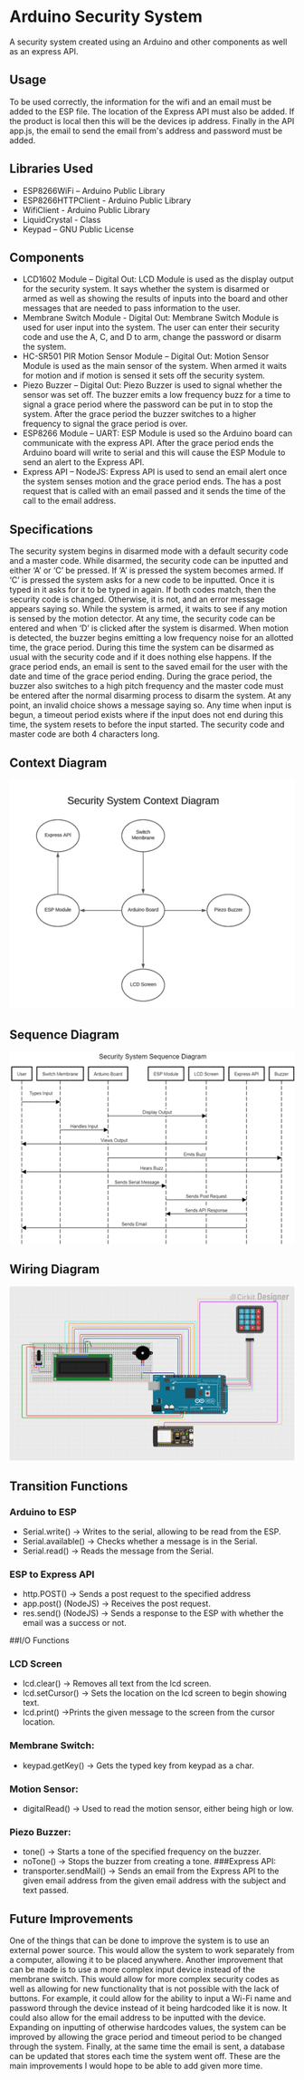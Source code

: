 # Arduino Security System
A security system created using an Arduino and other components as well as an express API.

## Usage
To be used correctly, the information for the wifi and an email must be added to the ESP file. The location of the Express API must also be added. If the product is local then this will be the devices ip address. Finally in the API app.js, the email to send the email from's address and password must be added.
## Libraries Used
- ESP8266WiFi – Arduino Public Library
- ESP8266HTTPClient - Arduino Public Library
-	WifiClient - Arduino Public Library
-	LiquidCrystal - Class
-	Keypad – GNU Public License

## Components
-	LCD1602 Module – Digital Out: LCD Module is used as the display output for the security system. It says whether the system is disarmed or armed as well as showing the results of inputs into the board and other messages that are needed to pass information to the user.
-	Membrane Switch Module - Digital Out: Membrane Switch Module is used for user input into the system. The user can enter their security code and use the A, C, and D to arm, change the password or disarm the system.  
-	HC-SR501 PIR Motion Sensor Module – Digital Out: Motion Sensor Module is used as the main sensor of the system. When armed it waits for motion and if motion is sensed it sets off the security system. 
-	Piezo Buzzer – Digital Out: Piezo Buzzer is used to signal whether the sensor was set off. The buzzer emits a low frequency buzz for a time to signal a grace period where the password can be put in to stop the system. After the grace period the buzzer switches to a higher frequency to signal the grace period is over.
-	ESP8266 Module – UART: ESP Module is used so the Arduino board can communicate with the express API. After the grace period ends the Arduino board will write to serial and this will cause the ESP Module to send an alert to the Express API.
-	Express API – NodeJS: Express API is used to send an email alert once the system senses motion and the grace period ends. The has a post request that is called with an email passed and it sends the time of the call to the email address.


## Specifications
The security system begins in disarmed mode with a default security code and a master code. While disarmed, the security code can be inputted and either ‘A’ or ‘C’ be pressed. If ‘A’ is pressed the system becomes armed. If ‘C’ is pressed the system asks for a new code to be inputted. Once it is typed in it asks for it to be typed in again. If both codes match, then the security code is changed. Otherwise, it is not, and an error message appears saying so. While the system is armed, it waits to see if any motion is sensed by the motion detector. At any time, the security code can be entered and when ‘D’ is clicked after the system is disarmed. When motion is detected, the buzzer begins emitting a low frequency noise for an allotted time, the grace period. During this time the system can be disarmed as usual with the security code and if it does nothing else happens. If the grace period ends, an email is sent to the saved email for the user with the date and time of the grace period ending. During the grace period, the buzzer also switches to a high pitch frequency and the master code must be entered after the normal disarming process to disarm the system. At any point, an invalid choice shows a message saying so. Any time when input is begun, a timeout period exists where if the input does not end during this time, the system resets to before the input started. The security code and master code are both 4 characters long.

## Context Diagram
![Context Diagram](https://github.com/Ominsi/Arduino_Security_System/blob/main/Diagrams/ContextDiagram.png?raw=true)
## Sequence Diagram
![Sequence Diagram](https://github.com/Ominsi/Arduino_Security_System/blob/main/Diagrams/SequenceDiagram.png?raw=true)
## Wiring Diagram
![Wiring Diagram](https://github.com/Ominsi/Arduino_Security_System/blob/main/Diagrams/WiringDiagram.png?raw=true)
## Transition Functions
### Arduino to ESP
- Serial.write() -> Writes to the serial, allowing to be read from the ESP.
-	Serial.available() -> Checks whether a message is in the Serial.
-	Serial.read() -> Reads the message from the Serial.
### ESP to Express API
-	http.POST() -> Sends a post request to the specified address
-	app.post() (NodeJS) -> Receives the post request.
-	res.send() (NodeJS) -> Sends a response to the ESP with whether the email was a success or not. 

##I/O Functions
### LCD Screen
- lcd.clear() -> Removes all text from the lcd screen.
-	lcd.setCursor() -> Sets the location on the lcd screen to begin showing text.
-	lcd.print() ->Prints the given message to the screen from the cursor location.
### Membrane Switch:
-	keypad.getKey() -> Gets the typed key from keypad as a char.
### Motion Sensor:
-	digitalRead() -> Used to read the motion sensor, either being high or low.
### Piezo Buzzer:
-	tone() -> Starts a tone of the specified frequency on the buzzer.
-	noTone() -> Stops the buzzer from creating a tone.
###Express API:
- transporter.sendMail() -> Sends an email from the Express API to the given email address from the given email address with the subject and text passed.

## Future Improvements
One of the things that can be done to improve the system is to use an external power source. This would allow the system to work separately from a computer, allowing it to be placed anywhere. Another improvement that can be made is to use a more complex input device instead of the membrane switch. This would allow for more complex security codes as well as allowing for new functionality that is not possible with the lack of buttons. For example, it could allow for the ability to input a Wi-Fi name and password through the device instead of it being hardcoded like it is now. It could also allow for the email address to be inputted with the device. Expanding on inputting of otherwise hardcodes values, the system can be improved by allowing the grace period and timeout period to be changed through the system. Finally, at the same time the email is sent, a database can be updated that stores each time the system went off. These are the main improvements I would hope to be able to add given more time. 
